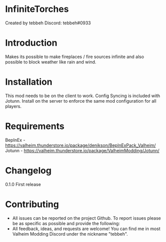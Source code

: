 # InfiniteTorches
Created by tebbeh 
Discord: tebbeh#0933

# Introduction
Makes its possible to make fireplaces / fire sources infinite and also possible to block weather like rain and wind.

# Installation
This mod needs to be on the client to work. Config Syncing is included with Jotunn. Install on the server to enforce the same mod configuration for all players.

# Requirements
BepInEx - https://valheim.thunderstore.io/package/denikson/BepInExPack_Valheim/
Jotunn - https://valheim.thunderstore.io/package/ValheimModding/Jotunn/

# Changelog

0.1.0
First release

# Contributing
- All issues can be reported on the project Github. To report issues please be as specific as possible and provide the following:
- All feedback, ideas, and requests are welcome! You can find me in most Valheim Modding Discord under the nickname "tebbeh".
